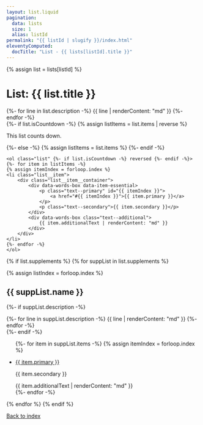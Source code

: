 ```yaml
---
layout: list.liquid
pagination:
  data: lists
  size: 1
  alias: listId
permalink: "{{ listId | slugify }}/index.html"
eleventyComputed:
  docTitle: "List - {{ lists[listId].title }}"
---
```


{% assign list = lists[listId] %}

# List: {{ list.title }}

<section class="description">
    {%- for line in list.description -%}
    {{ line | renderContent: "md" }}
    {%- endfor -%}
</section>

<section class="list__container">
    {%- if list.isCountdown -%}
    {% assign listItems = list.items | reverse %}
    <p class="text--italic">This list counts down.</p>
    {%- else -%}
    {% assign listItems = list.items %}
    {%- endif -%}

    <ol class="list" {%- if list.isCountdown -%} reversed {%- endif -%}>
    {%- for item in listItems -%}
    {% assign itemIndex = forloop.index %}
    <li class="list__item">
        <div class="list__item__container">
            <div data-words-box data-item-essential>
                <p class="text--primary" id="{{ itemIndex }}">
                    <a href="#{{ itemIndex }}">{{ item.primary }}</a>
                </p>
                <p class="text--secondary">{{ item.secondary }}</p>
            </div>
            <div data-words-box class="text--additional">
                {{ item.additionalText | renderContent: "md" }}
            </div>
        </div>
    </li>
    {%- endfor -%}
    </ol>
</section>

{% if list.supplements %}
{% for suppList in list.supplements %}

{% assign listIndex = forloop.index %}

<h2>{{ suppList.name }}</h2>

{%- if suppList.description -%}
<section class="description">
    {%- for line in suppList.description -%}
    {{ line | renderContent: "md" }}
    {%- endfor -%}
</section>
{%- endif -%}

<section class="list__container">
    <ul class="list">
    {%- for item in suppList.items -%}
    {% assign itemIndex = forloop.index %}
    <li class="list__item item-supplemental" {% if suppList.itemMarker %} style="--supplemental-item-marker: '{{ suppList.itemMarker }} ';"{% endif %}>
        <div class="list__item__container">
            <div data-words-box data-item-essential>
                <p class="text--primary" id="supp{{ listIndex }}-{{ itemIndex }}">
                    <a href="#supp{{ listIndex }}-{{ itemIndex }}">{{ item.primary }}</a>
                </p>
                <p class="text--secondary">{{ item.secondary }}</p>
            </div>
            <div data-words-box class="text--additional">
                {{ item.additionalText | renderContent: "md" }}
            </div>
        </div>
    </li>
    {%- endfor -%}
    </ul>
</section>

{% endfor %}
{% endif %}

<footer>
    <a href="/lists/">Back to index</a>
</footer>
